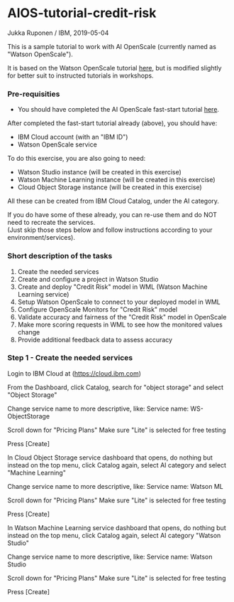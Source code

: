 # AIOS-tutorial-credit-risk

Jukka Ruponen / IBM, 2019-05-04  

This is a sample tutorial to work with AI OpenScale (currently named as "Watson OpenScale").  

It is based on the Watson OpenScale tutorial [here](https://cloud.ibm.com/docs/services/ai-openscale?topic=ai-openscale-gs-obj#gs-obj), but is modified slightly for better suit to instructed tutorials in workshops.


### Pre-requisities

- You should have completed the AI OpenScale fast-start tutorial [here](https://cloud.ibm.com/docs/services/ai-openscale?topic=ai-openscale-wos-fast-start).

After completed the fast-start tutorial already (above), you should have:  
- IBM Cloud account (with an "IBM ID")
- Watson OpenScale service

To do this exercise, you are also going to need:  
- Watson Studio instance (will be created in this exercise)
- Watson Machine Learning instance (will be created in this exercise)
- Cloud Object Storage instance (will be created in this exercise)

All these can be created from IBM Cloud Catalog, under the AI category.  

If you do have some of these already, you can re-use them and do NOT need to recreate the services.  
(Just skip those steps below and follow instructions according to your environment/services).


### Short description of the tasks
1. Create the needed services
2. Create and configure a project in Watson Studio
3. Create and deploy "Credit Risk" model in WML (Watson Machine Learning service)
4. Setup Watson OpenScale to connect to your deployed model in WML
5. Configure OpenScale Monitors for "Credit Risk" model
6. Validate accuracy and fairness of the "Credit Risk" model in OpenScale
7. Make more scoring requests in WML to see how the monitored values change
8. Provide additional feedback data to assess accuracy


### Step 1 - Create the needed services

Login to IBM Cloud at (https://cloud.ibm.com)

From the Dashboard, click Catalog, search for "object storage" and select "Object Storage"

Change service name to more descriptive, like:
Service name:	WS-ObjectStorage

Scroll down for "Pricing Plans"
Make sure "Lite" is selected for free testing

Press [Create]

In Cloud Object Storage service dashboard that opens, do nothing but instead
on the top menu, click Catalog again, select AI category and select "Machine Learning"

Change service name to more descriptive, like:
Service name:	Watson ML

Scroll down for "Pricing Plans"
Make sure "Lite" is selected for free testing

Press [Create]

In Watson Machine Learning service dashboard that opens, do nothing but instead
on the top menu, click Catalog again, select AI category "Watson Studio"

Change service name to more descriptive, like:
Service name:	Watson Studio

Scroll down for "Pricing Plans"
Make sure "Lite" is selected for free testing

Press [Create]

